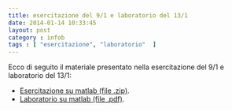 ```yaml
---
title: esercitazione del 9/1 e laboratorio del 13/1
date: 2014-01-14 10:33:45 
layout: post
category : infob 
tags : [ "esercitazione", "laboratorio"  ] 
---
```



Ecco di seguito il materiale presentato nella esercitazione del 9/1 e laboratorio del 13/1:

* [Esercitazione su matlab (file .zip)](http://www.vittoriozaccaria.net/deposit/soluzioni%20esercizi%20matlab%20giovedi%209%20gennaio.zip).
* [Laboratorio su matlab (file .pdf)](http://www.vittoriozaccaria.net/deposit/EsLab6Soluzioni.pdf).
 

